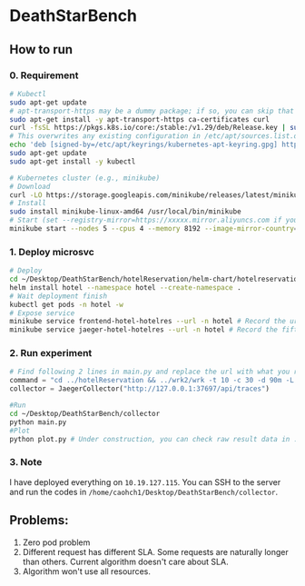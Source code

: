 # DeathStarBench

## How to run

### 0. Requirement
```bash
# Kubectl
sudo apt-get update
# apt-transport-https may be a dummy package; if so, you can skip that package
sudo apt-get install -y apt-transport-https ca-certificates curl
curl -fsSL https://pkgs.k8s.io/core:/stable:/v1.29/deb/Release.key | sudo gpg --dearmor -o /etc/apt/keyrings/kubernetes-apt-keyring.gpg
# This overwrites any existing configuration in /etc/apt/sources.list.d/kubernetes.list
echo 'deb [signed-by=/etc/apt/keyrings/kubernetes-apt-keyring.gpg] https://pkgs.k8s.io/core:/stable:/v1.29/deb/ /' | sudo tee /etc/apt/sources.list.d/kubernetes.list
sudo apt-get update
sudo apt-get install -y kubectl

# Kubernetes cluster (e.g., minikube)
# Download
curl -LO https://storage.googleapis.com/minikube/releases/latest/minikube-linux-amd64 
# Install
sudo install minikube-linux-amd64 /usr/local/bin/minikube 
# Start (set --registry-mirror=https://xxxxx.mirror.aliyuncs.com if you have)
minikube start --nodes 5 --cpus 4 --memory 8192 --image-mirror-country='cn' 
```
### 1. Deploy microsvc
```bash
# Deploy
cd ~/Desktop/DeathStarBench/hotelReservation/helm-chart/hotelreservation
helm install hotel --namespace hotel --create-namespace .
# Wait deployment finish
kubectl get pods -n hotel -w 
# Expose service
minikube service frontend-hotel-hotelres --url -n hotel # Record the url
minikube service jaeger-hotel-hotelres --url -n hotel # Record the fifth url
```

### 2. Run experiment
```python
# Find following 2 lines in main.py and replace the url with what you record
command = "cd ../hotelReservation && ../wrk2/wrk -t 10 -c 30 -d 90m -L -s ./wrk2/scripts/hotel-reservation/mixed-workload_type_1.lua http://127.0.0.1:42435 -R 1000"
collector = JaegerCollector("http://127.0.0.1:37697/api/traces")
```
```bash
#Run
cd ~/Desktop/DeathStarBench/collector
python main.py
#Plot
python plot.py # Under construction, you can check raw result data in ./data/result
```

### 3. Note
I have deployed everything on `10.19.127.115`. You can SSH to the server and run the codes in `/home/caohch1/Desktop/DeathStarBench/collector`.

## Problems:
1. Zero pod problem
2. Different request has different SLA. Some requests are naturally longer than others. Current algorithm doesn't care about SLA.
3. Algorithm won't use all resources. 
